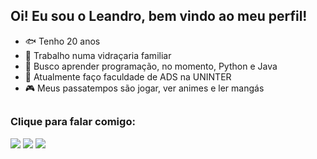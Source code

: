 ## Oi! Eu sou o Leandro, bem vindo ao meu perfil!

- 🐟 Tenho 20 anos
- 🔭 Trabalho numa vidraçaria familiar
- 🤖 Busco aprender programação, no momento, Python e Java
- 🌱 Atualmente faço faculdade de ADS na UNINTER
- 🎮 Meus passatempos são jogar, ver animes e ler mangás
## 
<h3>Clique para falar comigo:</h3>
<div>
  <a href="mailto:leandrodasilvapereira10@gmail.com"><img src="https://img.shields.io/badge/Gmail-D14836?style=for-the-badge&logo=gmail&logoColor=white" target="_blank"></a>
  <a href="https://api.whatsapp.com/send?phone=553592065435" target="_blank"><img src="https://img.shields.io/badge/WhatsApp-25D366?style=for-the-badge&logo=whatsapp&logoColor=white" target="_blank"></a>
  <a href="https://www.linkedin.com/in/leandro-da-silva-pereira-b53759285" target="_blank"><img src="https://img.shields.io/badge/LinkedIn-0077B5?style=for-the-badge&logo=linkedin&logoColor=white" target="_blank"></a>
</div>
